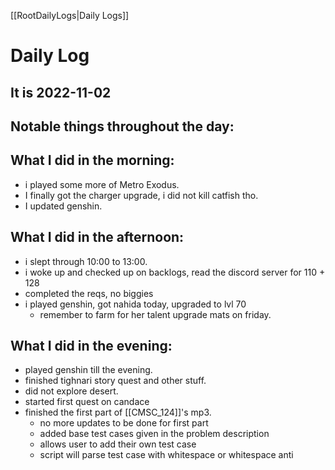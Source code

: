 [[RootDailyLogs|Daily Logs]]
# Daily Log 

## It is 2022-11-02

## Notable things throughout the day:

## What I did in the morning:
- i played some more of Metro Exodus. 
- I finally got the charger upgrade, i did not kill catfish tho.
- I updated genshin.

## What I did in the afternoon:
- i slept through 10:00 to 13:00.
- i woke up and checked up on backlogs, read the discord server for 110 + 128
- completed the reqs, no biggies
- i played genshin, got nahida today, upgraded to lvl 70
	- remember to farm for her talent upgrade mats on friday.

## What I did in the evening:
- played genshin till the evening.
- finished tighnari story quest and other stuff.
- did not explore desert.
- started first quest on candace
- finished the first part of [[CMSC_124]]'s mp3.
	- no more updates to be done for first part
	- added base test cases given in the problem description
	- allows user to add their own test case
	- script will parse test case with whitespace or whitespace anti
